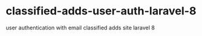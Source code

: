 # classified-adds-user-auth-laravel-8
user authentication with email classified adds site laravel 8

